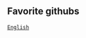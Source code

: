 ## Favorite githubs
[`English`](https://github.com/cheatsnake/bash-scripts-by-example/blob/master/README.md)
